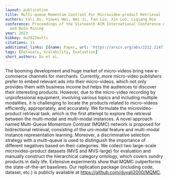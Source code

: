 ```yaml
---
layout: publication
title: Multi-queue Momentum Contrast For Microvideo-product Retrieval
authors: Yali Du, Yinwei Wei, Wei Ji, Fan Liu, Xin Luo, Liqiang Nie
conference: Proceedings of the Sixteenth ACM International Conference on Web Search
  and Data Mining
year: 2023
bibkey: du2022multi
citations: 11
additional_links: [{name: Paper, url: 'https://arxiv.org/abs/2212.11471'}]
tags: [Datasets, Scalability, Evaluation]
short_authors: Du et al.
---
```

The booming development and huge market of micro-videos bring new e-commerce
channels for merchants. Currently, more micro-video publishers prefer to embed
relevant ads into their micro-videos, which not only provides them with
business income but helps the audiences to discover their interesting products.
However, due to the micro-video recording by unprofessional equipment,
involving various topics and including multiple modalities, it is challenging
to locate the products related to micro-videos efficiently, appropriately, and
accurately. We formulate the microvideo-product retrieval task, which is the
first attempt to explore the retrieval between the multi-modal and multi-modal
instances.
  A novel approach named Multi-Queue Momentum Contrast (MQMC) network is
proposed for bidirectional retrieval, consisting of the uni-modal feature and
multi-modal instance representation learning. Moreover, a discriminative
selection strategy with a multi-queue is used to distinguish the importance of
different negatives based on their categories. We collect two large-scale
microvideo-product datasets (MVS and MVS-large) for evaluation and manually
construct the hierarchical category ontology, which covers sundry products in
daily life. Extensive experiments show that MQMC outperforms the
state-of-the-art baselines. Our replication package (including code, dataset,
etc.) is publicly available at https://github.com/duyali2000/MQMC.